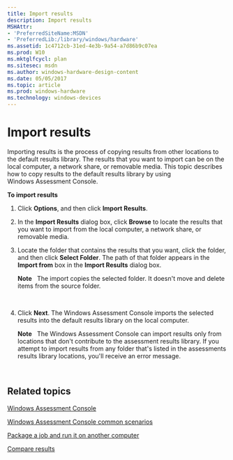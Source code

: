```yaml
---
title: Import results
description: Import results
MSHAttr:
- 'PreferredSiteName:MSDN'
- 'PreferredLib:/library/windows/hardware'
ms.assetid: 1c4712cb-31ed-4e3b-9a54-a7d86b9c07ea
ms.prod: W10
ms.mktglfcycl: plan
ms.sitesec: msdn
ms.author: windows-hardware-design-content
ms.date: 05/05/2017
ms.topic: article
ms.prod: windows-hardware
ms.technology: windows-devices
---
```


# Import results


Importing results is the process of copying results from other locations to the default results library. The results that you want to import can be on the local computer, a network share, or removable media. This topic describes how to copy results to the default results library by using Windows Assessment Console.

**To import results**

1.  Click **Options**, and then click **Import Results**.

2.  In the **Import Results** dialog box, click **Browse** to locate the results that you want to import from the local computer, a network share, or removable media.

3.  Locate the folder that contains the results that you want, click the folder, and then click **Select Folder**. The path of that folder appears in the **Import from** box in the **Import Results** dialog box.

    **Note**  
    The import copies the selected folder. It doesn't move and delete items from the source folder.

     

4.  Click **Next**. The Windows Assessment Console imports the selected results into the default results library on the local computer.

    **Note**  
    The Windows Assessment Console can import results only from locations that don't contribute to the assessment results library. If you attempt to import results from any folder that's listed in the assessments results library locations, you'll receive an error message.

     

## Related topics


[Windows Assessment Console](windows-assessment-console.md)

[Windows Assessment Console common scenarios](windows-assessment-console-common-scenarios.md)

[Package a job and run it on another computer](package-a-job-and-run-it-on-another-computer.md)

[Compare results](compare-results.md)

 

 







